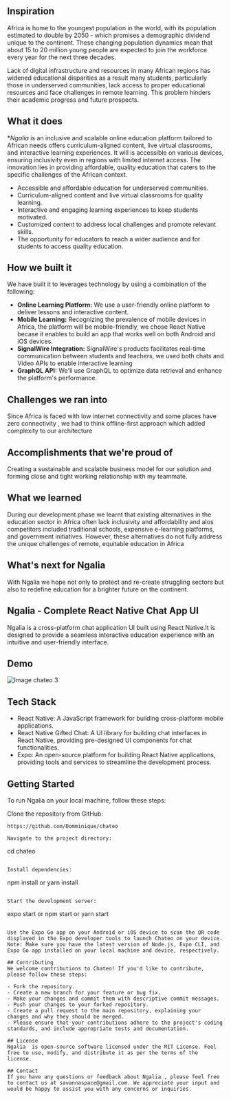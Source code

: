 ## Inspiration
Africa is home to the youngest population in the world, with its
population estimated to double by 2050 - which promises a demographic dividend
unique to the continent. These changing population dynamics mean that about 15 to 20
million young people are expected to join the workforce every year for the next three
decades. 

Lack of digital infrastructure and resources in many African regions has widened educational disparities as a result many students, particularly those in underserved communities, lack access to proper educational resources and face challenges in remote learning. This problem hinders their academic progress and future prospects.
## What it does
**Ngalia* is an inclusive and scalable online education platform tailored to African needs offers curriculum-aligned content, live virtual classrooms, and interactive learning experiences. It will is accessible on various devices, ensuring inclusivity even in regions with limited internet access. The innovation lies in providing affordable, quality education that caters to the specific challenges of the African context.
- Accessible and affordable education for underserved communities.
- Curriculum-aligned content and live virtual classrooms for quality learning.
- Interactive and engaging learning experiences to keep students motivated.
- Customized content to address local challenges and promote relevant skills.
- The opportunity for educators to reach a wider audience and for students to access quality education.

## How we built it
We have built it to  leverages technology by using a combination of the following:
- **Online Learning Platform:** We use a user-friendly online platform to deliver lessons and interactive content.
- **Mobile Learning:** Recognizing the prevalence of mobile devices in Africa, the platform will be mobile-friendly, we chose React Native becase it enables to build an app that works well on both Android and iOS devices.
- **SignalWire Integration:** SignalWire's products  facilitates real-time communication between students and teachers, we used both chats and Video APIs to enable interactive learning
- **GraphQL API:** We'll use GraphQL to optimize data retrieval and enhance the platform's performance.
## Challenges we ran into
Since Africa is faced with low internet connectivity and some places have zero connectivity , we had to think offline-first approach which added complexity to our architecture 
## Accomplishments that we're proud of
Creating a sustainable and scalable business model for our solution and forming close and tight working relationship with my teammate.
## What we learned
During our development phase we learnt that existing alternatives in the education sector in Africa often lack inclusivity and affordability and alos competitors included traditional schools, expensive e-learning platforms, and government initiatives. However, these alternatives do not fully address the unique challenges of remote, equitable education in Africa
## What's next for Ngalia
With Ngalia we hope not only to protect and re-create struggling sectors but also to redefine education for a brighter future on the continent.
## Ngalia - Complete React Native Chat App UI
Ngalia  is a cross-platform chat application UI built using React Native.It is designed to provide a seamless interactive education experience with an intuitive and user-friendly interface.

## Demo



![Image chateo 3](https://i.ibb.co/hXHy1mh/chateo2.png)


## Tech Stack
- React Native: A JavaScript framework for building cross-platform mobile applications.
- React Native Gifted Chat: A UI library for building chat interfaces in React Native, providing pre-designed UI components for chat functionalities.
- Expo: An open-source platform for building React Native applications, providing tools and services to streamline the development process.

## Getting Started
To run Ngalia  on your local machine, follow these steps:

Clone the repository from GitHub: 

```
https://github.com/Domminique/chateo

Navigate to the project directory: 

```
cd chateo
```

Install dependencies: 

```
npm install or yarn install
```

Start the development server: 

```
expo start or npm start or yarn start
```

Use the Expo Go app on your Android or iOS device to scan the QR code displayed in the Expo developer tools to launch Chateo on your device.
Note: Make sure you have the latest version of Node.js, Expo CLI, and Expo Go app installed on your local machine and device, respectively.

## Contributing
We welcome contributions to Chateo! If you'd like to contribute, please follow these steps:

- Fork the repository.
- Create a new branch for your feature or bug fix.
- Make your changes and commit them with descriptive commit messages.
- Push your changes to your forked repository.
- Create a pull request to the main repository, explaining your changes and why they should be merged.
- Please ensure that your contributions adhere to the project's coding standards, and include appropriate tests and documentation.

## License
Ngalia  is open-source software licensed under the MIT License. Feel free to use, modify, and distribute it as per the terms of the license.

## Contact
If you have any questions or feedback about Ngalia , please feel free to contact us at savannaspace@gmail.com. We appreciate your input and would be happy to assist you with any concerns or inquiries.